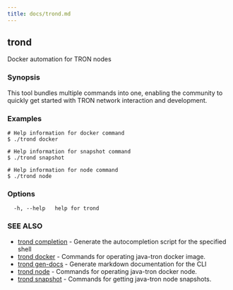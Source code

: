 ```yaml
---
title: docs/trond.md
---
```

## trond

Docker automation for TRON nodes

### Synopsis

This tool bundles multiple commands into one, enabling the community to quickly get started with TRON network interaction and development.


### Examples

```
# Help information for docker command
$ ./trond docker

# Help information for snapshot command
$ ./trond snapshot

# Help information for node command
$ ./trond node

```

### Options

```
  -h, --help   help for trond
```

### SEE ALSO

* [trond completion](trond_completion.md)	 - Generate the autocompletion script for the specified shell
* [trond docker](trond_docker.md)	 - Commands for operating java-tron docker image.
* [trond gen-docs](trond_gen-docs.md)	 - Generate markdown documentation for the CLI
* [trond node](trond_node.md)	 - Commands for operating java-tron docker node.
* [trond snapshot](trond_snapshot.md)	 - Commands for getting java-tron node snapshots.

